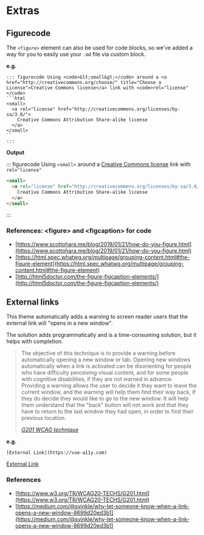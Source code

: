 # Extras

## Figurecode

The `<figure>` element can also be used for code blocks, so we've added a way for you to easily use your `.md` file via custom block.

**e.g.**

```
::: figurecode Using <code>&lt;small&gt;</code> around a <a href="http://creativecommons.org/choose/" title="Choose a License">Creative Commons license</a> link with <code>rel="license"</code>
```html
<small>
  <a rel="license" href="http://creativecommons.org/licenses/by-sa/3.0/">
    Creative Commons Attribution Share-alike license
  </a>
</small>
``
:::
```

**Output**

::: figurecode Using <code>&lt;small&gt;</code> around a <a href="http://creativecommons.org/choose/" title="Choose a License">Creative Commons license</a> link with <code>rel="license"</code>
```html
<small>
  <a rel="license" href="http://creativecommons.org/licenses/by-sa/3.0/">
    Creative Commons Attribution Share-alike license
  </a>
</small>
```
:::

### References: &lt;figure&gt; and &lt;figcaption&gt; for code
- [https://www.scottohara.me/blog/2019/01/21/how-do-you-figure.html](https://www.scottohara.me/blog/2019/01/21/how-do-you-figure.html)
- [https://html.spec.whatwg.org/multipage/grouping-content.html#the-figure-element](https://html.spec.whatwg.org/multipage/grouping-content.html#the-figure-element)
- [http://html5doctor.com/the-figure-figcaption-elements/](http://html5doctor.com/the-figure-figcaption-elements/)


## External links

This theme automatically adds a warning to screen reader users that the external link will "opens in a new window".

The solution adds programmatically and is a time-consuming solution, but it helps with completion.

<blockquote>
  <p>
    The objective of this technique is to provide a warning before automatically opening a new window or tab. Opening new windows automatically when a link is activated can be disorienting for people who have difficulty perceiving visual content, and for some people with cognitive disabilities, if they are not warned in advance. Providing a warning allows the user to decide it they want to leave the current window, and the warning will help them find their way back, if they do decide they would like to go to the new window. It will help them understand that the "back" button will not work and that they have to return to the last window they had open, in order to find their previous location.
  </p>
  <footer>
    <cite>
      <a href="https://www.w3.org/TR/WCAG20-TECHS/G201.html">G201 WCAG technique</a>
    </cite>
  </footer>
</blockquote>

**e.g.**

```
[External Link](https://vue-a11y.com)
```

[External Link](https://vue-a11y.com)

### References
- [https://www.w3.org/TR/WCAG20-TECHS/G201.html](https://www.w3.org/TR/WCAG20-TECHS/G201.html)
- [https://medium.com/@svinkle/why-let-someone-know-when-a-link-opens-a-new-window-8699d20ed3b1](https://medium.com/@svinkle/why-let-someone-know-when-a-link-opens-a-new-window-8699d20ed3b1)